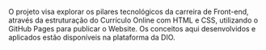 O projeto visa explorar os pilares tecnológicos da carreira de Front-end, através da estruturação do Currículo Online com HTML e CSS, utilizando o GitHub Pages para publicar o Website. Os conceitos aqui desenvolvidos e aplicados estão disponíveis na plataforma da DIO.
